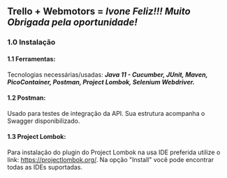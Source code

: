 ## Trello + Webmotors = _Ivone Feliz!!! Muito Obrigada pela oportunidade!_

### 1.0 Instalação 

#### 1.1 Ferramentas:
Tecnologias necessárias/usadas:
**_Java 11 - Cucumber, JUnit, Maven, PicoContainer, Postman, Project Lombok, Selenium Webdriver._**

#### 1.2 Postman:
Usado para testes de integração da API.
Sua estrutura acompanha o Swagger disponibilizado.

#### 1.3 Project Lombok:
Para instalação do plugin do Project Lombok na usa IDE preferida utilize o link: https://projectlombok.org/.
Na opção "Install" você pode encontrar todas as IDEs suportadas.